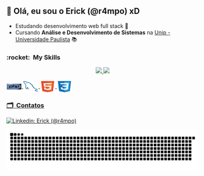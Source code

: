 ## 👋 Olá, eu sou o Erick (@r4mpo) xD

- Estudando desenvolvimento web full stack 💾
- Cursando **Análise e Desenvolvimento de Sistemas** na <a href="http://unip.br/">Unip - Universidade Paulista</a> 📚
<h3> :rocket: &nbsp;My Skills </h3>
<div align="center">
  <a href="https://github.com/r4mpo">
  <img height="180em" src="https://github-readme-stats.vercel.app/api?username=r4mpo&show_icons=true&theme=dracula&include_all_commits=true&count_private=true"/>
  <img height="180em" src="https://github-readme-stats.vercel.app/api/top-langs/?username=r4mpo&layout=compact&langs_count=7&theme=dracula"/>
</div>
<div style="display: inline_block"><br>
    <img align="center" alt="Erick-PHP" height="30" width="40" src="https://raw.githubusercontent.com/devicons/devicon/master/icons/php/php-original.svg">
    <img align="center" alt="Erick-SQL" height="30" width="40" src="https://raw.githubusercontent.com/devicons/devicon/master/icons/mysql/mysql-original.svg">
    <img align="center" alt="Erick-HTML" height="30" width="40" src="https://raw.githubusercontent.com/devicons/devicon/master/icons/html5/html5-original.svg">
    <img align="center" alt="Erick-CSS" height="30" width="40" src="https://raw.githubusercontent.com/devicons/devicon/master/icons/css3/css3-original.svg">
  </div>
  
 <h3> 🗂️ &nbsp;Contatos </h3> 

[![Linkedin: Erick (@r4mpo)](https://img.shields.io/badge/-LINKEDIN-blue?style=flat-square&logo=Linkedin&logoColor=white&link=https://www.linkedin.com/in/erick-agostinho-684563227/)](https://www.linkedin.com/in/erick-agostinho-684563227/)
 
<div> 
  
  ![Snake animation](https://github.com/r4mpo/r4mpo/blob/output/github-contribution-grid-snake.svg)
  
</div>
